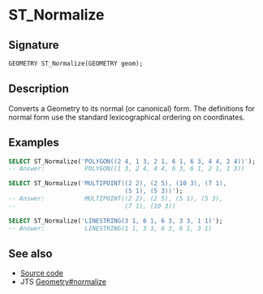 # ST_Normalize

## Signature

```sql
GEOMETRY ST_Normalize(GEOMETRY geom);
```

## Description

Converts a Geometry to its normal (or canonical) form.
The definitions for normal form use the standard lexicographical
ordering on coordinates.

## Examples

```sql
SELECT ST_Normalize('POLYGON((2 4, 1 3, 2 1, 6 1, 6 3, 4 4, 2 4))');
-- Answer:           POLYGON((1 3, 2 4, 4 4, 6 3, 6 1, 2 1, 1 3))
```

```sql
SELECT ST_Normalize('MULTIPOINT((2 2), (2 5), (10 3), (7 1),
                                (5 1), (5 3))');
-- Answer:           MULTIPOINT((2 2), (2 5), (5 1), (5 3),
--                              (7 1), (10 3))
```

```sql
SELECT ST_Normalize('LINESTRING(3 1, 6 1, 6 3, 3 3, 1 1)');
-- Answer:           LINESTRING(1 1, 3 3, 6 3, 6 1, 3 1)
```

## See also

* <a href="https://github.com/orbisgis/h2gis/blob/master/h2gis-functions/src/main/java/org/h2gis/functions/spatial/edit/ST_Normalize.java" target="_blank">Source code</a>
* JTS [Geometry#normalize][jts]

[jts]: http://tsusiatsoftware.net/jts/javadoc/com/vividsolutions/jts/geom/Geometry.html#normalize()
